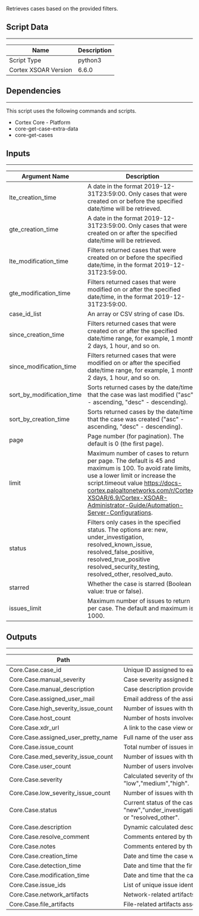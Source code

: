 Retrieves cases based on the provided filters.

## Script Data

---

| **Name** | **Description** |
| --- | --- |
| Script Type | python3 |
| Cortex XSOAR Version | 6.6.0 |

## Dependencies

---
This script uses the following commands and scripts.

* Cortex Core - Platform
* core-get-case-extra-data
* core-get-cases

## Inputs

---

| **Argument Name** | **Description** |
| --- | --- |
| lte_creation_time | A date in the format 2019-12-31T23:59:00. Only cases that were created on or before the specified date/time will be retrieved. |
| gte_creation_time | A date in the format 2019-12-31T23:59:00. Only cases that were created on or after the specified date/time will be retrieved. |
| lte_modification_time | Filters returned cases that were created on or before the specified date/time, in the format 2019-12-31T23:59:00. |
| gte_modification_time | Filters returned cases that were modified on or after the specified date/time, in the format 2019-12-31T23:59:00. |
| case_id_list | An array or CSV string of case IDs. |
| since_creation_time | Filters returned cases that were created on or after the specified date/time range, for example, 1 month, 2 days, 1 hour, and so on. |
| since_modification_time | Filters returned cases that were modified on or after the specified date/time range, for example, 1 month, 2 days, 1 hour, and so on. |
| sort_by_modification_time | Sorts returned cases by the date/time that the case was last modified \("asc" - ascending, "desc" - descending\). |
| sort_by_creation_time | Sorts returned cases by the date/time that the case was created \("asc" - ascending, "desc" - descending\). |
| page | Page number \(for pagination\). The default is 0 \(the first page\). |
| limit | Maximum number of cases to return per page. The default is 45 and maximum is 100. To avoid rate limits, use a lower limit or increase the script.timeout value https://docs-cortex.paloaltonetworks.com/r/Cortex-XSOAR/6.9/Cortex-XSOAR-Administrator-Guide/Automation-Server-Configurations. |
| status | Filters only cases in the specified status. The options are: new, under_investigation, resolved_known_issue, resolved_false_positive, resolved_true_positive resolved_security_testing, resolved_other, resolved_auto. |
| starred | Whether the case is starred \(Boolean value: true or false\). |
| issues_limit | Maximum number of issues to return per case. The default and maximum is 1000. |

## Outputs

---

| **Path** | **Description** | **Type** |
| --- | --- | --- |
| Core.Case.case_id | Unique ID assigned to each returned case. | String |
| Core.Case.manual_severity | Case severity assigned by the user. This does not affect the calculated severity. Can be "low", "medium", "high". | String |
| Core.Case.manual_description | Case description provided by the user. | String |
| Core.Case.assigned_user_mail | Email address of the assigned user. | String |
| Core.Case.high_severity_issue_count | Number of issues with the severity HIGH. | String |
| Core.Case.host_count | Number of hosts involved in the case. | number |
| Core.Case.xdr_url | A link to the case view on Cortex XDR. | String |
| Core.Case.assigned_user_pretty_name | Full name of the user assigned to the case. | String |
| Core.Case.issue_count | Total number of issues in the case. | number |
| Core.Case.med_severity_issue_count | Number of issues with the severity MEDIUM. | number |
| Core.Case.user_count | Number of users involved in the case. | number |
| Core.Case.severity | Calculated severity of the case. Valid values are:<br/>"low","medium","high". | String |
| Core.Case.low_severity_issue_count | Number of issues with the severity LOW. | String |
| Core.Case.status | Current status of the case. Valid values are: "new","under_investigation","resolved_known_issue","resolved_duplicate","resolved_false_positive","resolved_true_positive","resolved_security_testing" or "resolved_other".<br/> | String |
| Core.Case.description | Dynamic calculated description of the case. | String |
| Core.Case.resolve_comment | Comments entered by the user when the case was resolved. | String |
| Core.Case.notes | Comments entered by the user regarding the case. | String |
| Core.Case.creation_time | Date and time the case was created on Cortex XDR. | date |
| Core.Case.detection_time | Date and time that the first issue occurred in the case. | date |
| Core.Case.modification_time | Date and time that the case was last modified. | date |
| Core.Case.issue_ids | List of unique issue identifiers associated with the case. | date |
| Core.Case.network_artifacts | Network-related artifacts associated with the case. | date |
| Core.Case.file_artifacts | File-related artifacts associated with the case. | date |

